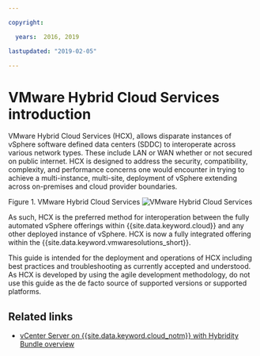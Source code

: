 ```yaml
---

copyright:

  years:  2016, 2019

lastupdated: "2019-02-05"

---
```


# VMware Hybrid Cloud Services introduction

VMware Hybrid Cloud Services (HCX), allows disparate instances of vSphere software defined data centers (SDDC) to interoperate across various network types. These include LAN or WAN whether or not secured on public internet. HCX is designed to address the security, compatibility, complexity, and performance concerns one would encounter in trying to achieve a multi-instance, multi-site, deployment of vSphere extending across on-premises and cloud provider boundaries.

Figure 1. VMware Hybrid Cloud Services
![VMware Hybrid Cloud Services](vcshcx.svg)

As such, HCX is the preferred method for interoperation between the fully automated vSphere offerings within {{site.data.keyword.cloud}} and any other deployed instance of vSphere. HCX is now a fully integrated offering within the {{site.data.keyword.vmwaresolutions_short}}.

This guide is intended for the deployment and operations of HCX including best practices and troubleshooting as currently accepted and understood. As HCX is developed by using the agile development methodology, do not use this guide as the de facto source of supported versions or supported platforms.

## Related links

* [vCenter Server on {{site.data.keyword.cloud_notm}} with Hybridity Bundle overview](/docs/services/vmwaresolutions/archiref/vcs?topic=vmware-solutions-vcenter-server-on-ibm-cloud-with-hybridity-bundle-overview)   
